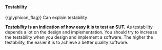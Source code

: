 <div id="title">

#### Testability

</div>

<span id="prereqs"></span>

<span id="outcomes">{{glyphicon_flag}} Can explain testability</span>

<div id="body">

**_Testability_ is an indication of how easy it is to test an SUT.** As testability depends a lot on the design and implementation. You should try to increase the testability when you design and implement a software. The higher the testability, the easier it is to achieve a better quality software.

</div>

<div id="extras">
</div>